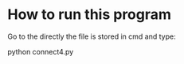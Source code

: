 # How to run this program
Go to the directly the file is stored in cmd and type:

python connect4.py
